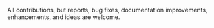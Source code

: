 All contributions, but reports, bug fixes, documentation improvements, enhancements, and ideas are welcome.
